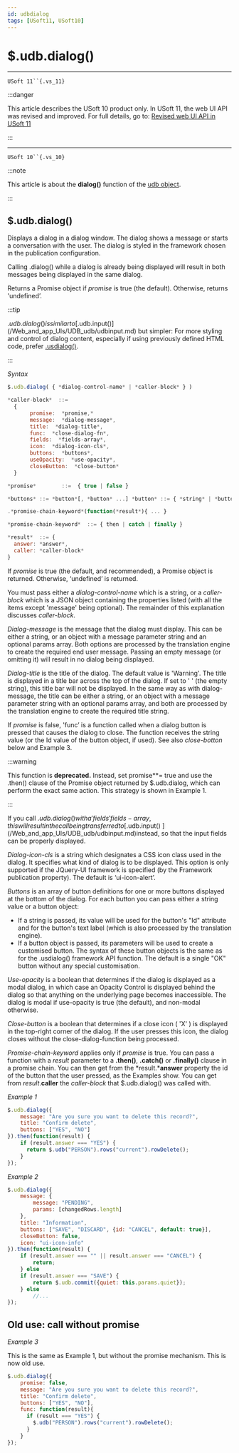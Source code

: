 ```yaml
---
id: udbdialog
tags: [USoft11, USoft10]
---
```

# $.udb.dialog()



----

`USoft 11``{.vs_11}`


:::danger

This article describes the USoft 10 product only.
In USoft 11, the web UI API was revised and improved. For full details, go to:
[Revised web UI API in USoft 11](/Web_and_app_UIs/UDB_udb/Revised_web_UI_API_in_USoft_11.md)

:::

----

`USoft 10``{.vs_10}`


:::note

This article is about the **dialog()** function of the [udb object](/Web_and_app_UIs/UDB_udb).

:::

## **$.udb.dialog()**

Displays a dialog in a dialog window. The dialog shows a message or starts a conversation with the user. The dialog is styled in the framework chosen in the publication configuration.

Calling .dialog() while a dialog is already being displayed will result in both messages being displayed in the same dialog.

Returns a Promise object if *promise* is true (the default). Otherwise, returns 'undefined’.


:::tip

$.udb.dialog() is similar to [$.udb.input()](/Web_and_app_UIs/UDB_udb/udbinput.md) but simpler:
For more styling and control of dialog content, especially if using previously defined HTML code, prefer [.usdialog()](/Web_and_app_UIs/UI_Library/usdialog.md).

:::

*Syntax*

```js
$.udb.dialog( { *dialog-control-name* | *caller-block* } )

*caller-block*  ::= 
  {
       promise:  *promise,*
       message:  *dialog-message*,
       title:  *dialog-title*,
       func:  *close-dialog-fn*,
       fields:  *fields-array*,
       icon:  *dialog-icon-cls*,
       buttons:  *buttons*,
       useOpacity:  *use-opacity*,
       closeButton:  *close-button*
  }

*promise*        ::=  { true | false }

*buttons* ::= *button*[, *button* ...] *button* ::= { *string* | *button-object* } *use-opacity* ::= { true | false } *close-button* ::= { true | false }

.*promise-chain-keyword*(function(*result*){ ... }

*promise-chain-keyword*  ::= { then | catch | finally }

*result*  ::= {
  answer: *answer*,
  caller: *caller-block*
}
```

If *promise* is true (the default, and recommended), a Promise object is returned. Otherwise, ‘undefined’ is returned.

You must pass either a *dialog-control-name* which is a string, or a *caller-block* which is a JSON object containing the properties listed (with all the items except 'message' being optional). The remainder of this explanation discusses *caller-block*.

*Dialog-message* is the message that the dialog must display. This can be either a string, or an object with a message parameter string and an optional params array. Both options are processed by the translation engine to create the required end user message. Passing an empty message (or omitting it) will result in no dialog being displayed.

*Dialog-title* is the title of the dialog. The default value is 'Warning'. The title is displayed in a title bar across the top of the dialog. If set to ' ' (the empty string), this title bar will not be displayed. In the same way as with dialog-message, the title can be either a string, or an object with a message parameter string with an optional params array, and both are processed by the translation engine to create the required title string.

If *promise* is false, 'func’ is a function called when a dialog button is pressed that causes the dialog to close. The function receives the string value (or the Id value of the button object, if used). See also *close-botton* below and Example 3.


:::warning

This function is **deprecated.** Instead, set promise**= true and use the .then() clause of the Promise object returned by $.udb.dialog, which can perform the exact same action. This strategy is shown in Example 1.

:::

If you call $.udb.dialog() with a 'fields' fields-array, this will result in the call being transferred to [$.udb.input() ](/Web_and_app_UIs/UDB_udb/udbinput.md)instead, so that the input fields can be properly displayed.

*Dialog-icon-cls* is a string which designates a CSS icon class used in the dialog. It specifies what kind of dialog is to be displayed. This option is only supported if the JQuery-UI framework is specified (by the Framework publication property). The default is ‘ui-icon-alert’.

*Buttons* is an array of button definitions for one or more buttons displayed at the bottom of the dialog. For each button you can pass either a string value or a button object:

- If a string is passed, its value will be used for the button's "Id" attribute and for the button's text label (which is also processed by the translation engine).
- If a button object is passed, its parameters will be used to create a customised button. The syntax of these button objects is the same as for the .usdialog() framework API function. The default is a single "OK" button without any special customisation.

*Use-opacity* is a boolean that determines if the dialog is displayed as a modal dialog, in which case an Opacity Control is displayed behind the dialog so that anything on the underlying page becomes inaccessible. The dialog is modal if use-opacity is true (the default), and non-modal otherwise.

*Close-button* is a boolean that determines if a close icon ( 'X' ) is displayed in the top-right corner of the dialog. If the user presses this icon, the dialog closes without the close-dialog-function being processed.

*Promise-chain-keyword* applies only if *promise* is true. You can pass a function with a *result* parameter to a **.then()**, **.catch()** or **.finally()** clause in a promise chain. You can then get from the *result.***answer** property the id of the button that the user pressed, as the Examples show. You can get from *result*.**caller** the *caller-block* that $.udb.dialog() was called with.

*Example 1*

```js
$.udb.dialog({
    message: "Are you sure you want to delete this record?",
    title: "Confirm delete",
    buttons: ["YES", "NO"]
}).then(function(result) {
    if (result.answer === "YES") {
      return $.udb("PERSON").rows("current").rowDelete();
    }
});
```

*Example 2*

```js
$.udb.dialog({
    message: {
        message: "PENDING",
        params: [changedRows.length]
    },
    title: "Information",
    buttons: ["SAVE", "DISCARD", {id: "CANCEL", default: true}],
    closeButton: false,
    icon: "ui-icon-info"
}).then(function(result) {
    if (result.answer === "" || result.answer === "CANCEL") {
        return;
    } else
    if (result.answer === "SAVE") {
        return $.udb.commit({quiet: this.params.quiet});
    } else
        //...
});
```

## Old use: call without promise

*Example 3*

This is the same as Example 1, but without the promise mechanism. This is now old use.

```js
$.udb.dialog({
    promise: false,
    message: "Are you sure you want to delete this record?",
    title: "Confirm delete",
    buttons: ["YES", "NO"],
    func: function(result){
      if (result === "YES") {
        $.udb("PERSON").rows("current").rowDelete();
      }
    }
});
```

 